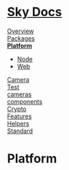 <!--- This Platform was auto-generated using "npx sky readme" --> 

# [Sky Docs](../README.md)

[Overview](..%2Fdocs%2FOverview.md)   
[Packages](..%2F%40pkgs%2FPackages.md)   
**[Platform](..%2F%40platform%2FPlatform.md)**   
* [Node](..%2F%40platform%2F%40node%2FNode.md)
* [Web](..%2F%40platform%2F%40web%2FWeb.md)
  
[Camera](..%2F%5Fexamples%2Fcameras%2FSkyPerspectiveCamera%2Fdocs%2FCamera.md)   
[Test](..%2F%5Fexamples%2Fcameras%2FSkyPerspectiveCamera%2Ftest%2FTest.md)   
[cameras](..%2Fcameras%2Fcameras.md)   
[components](..%2Fcomponents%2Fcomponents.md)   
[Crypto](..%2Fcrypto%2FCrypto.md)   
[Features](..%2Ffeatures%2FFeatures.md)   
[Helpers](..%2Fhelpers%2FHelpers.md)   
[Standard](..%2Fstandard%2FStandard.md)   

# Platform